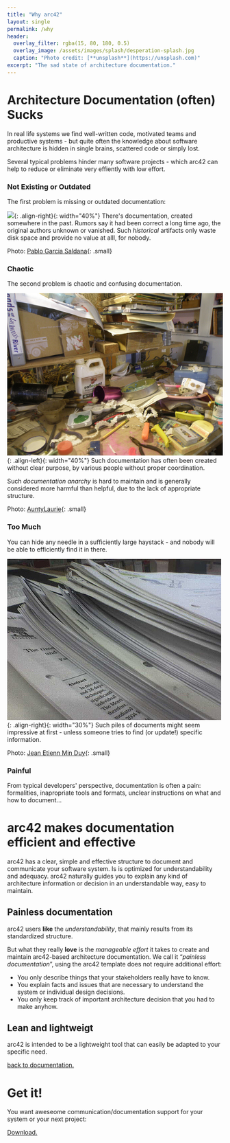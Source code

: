 ```yaml
---
title: "Why arc42"
layout: single
permalink: /why
header:
  overlay_filter: rgba(15, 80, 180, 0.5)
  overlay_image: /assets/images/splash/desperation-splash.jpg
  caption: "Photo credit: [**unsplash**](https://unsplash.com)"
excerpt: "The sad state of architecture documentation."
---
```


# Architecture Documentation (often) Sucks

In real life systems we find well-written code, motivated teams
and productive systems - but quite often the knowledge
about software architecture is hidden in single brains, scattered code
or simply lost.

Several typical problems hinder many software projects - which
arc42 can help to reduce or eliminate very effiently with low effort.

### Not Existing or Outdated
The first problem is missing or outdated documentation:

![](/assets/images/desert-junk.jpg){: .align-right}{: width="40%"}
There's documentation, created somewhere in the past. Rumors say it had been
correct a long time ago, the original authors unknown or vanished. Such _historical_
artifacts only waste disk space and provide no value at alll, for nobody.

Photo: [Pablo Garcia Saldana](https://unsplash.com/photos/I9qoPr82Csg){: .small}


### Chaotic
The second problem is chaotic and confusing documentation.

![](/assets/images/chaotic-desk.jpg){: .align-left}{: width="40%"}
Such documentation has often been created without clear purpose,
by various people without proper coordination.

Such _documentation anarchy_ is hard to maintain and is generally considered
more harmful than helpful, due to the lack of appropriate structure.

Photo: [AuntyLaurie](https://www.flickr.com/photos/auntylaurie/8239863846/){: .small}


### Too Much
You can hide any needle in a sufficiently large haystack - and nobody will
be able to efficiently find it in there.

![](/assets/images/document-pile.jpg){: .align-right}{: width="30%"}
Such piles of documents might seem impressive at first - unless someone tries
to find (or update!) specific information.

Photo: [Jean Etienn Min Duy](https://www.flickr.com/photos/jepoirrier/376900808){: .small}


### Painful

From typical developers' perspective, documentation is often a pain:
formalities, inapropriate tools and formats, unclear instructions on
what and how to document...


# arc42 makes documentation efficient and effective

arc42 has a clear, simple and effective structure to document and
communicate your software system. Is is optimized for understandability
and adequacy. arc42 naturally guides you to explain any kind of
architecture information or decision in an understandable way,
easy to maintain.


## Painless documentation

arc42 users **like** the _understandability_, that mainly results from its standardized
  structure.

But what they really **love** is the _manageable effort_ it takes to create and
maintain arc42-based architecture documentation. We call it “_painless documentation_”,
using the arc42 template does not require additional effort:

*	You only describe things that your stakeholders really have to know.
*	You explain facts and issues that are necessary to understand the system or
individual design decisions.
*	You only keep track of important architecture decision that you had to
make anyhow.

## Lean and lightweigt

arc42 is intended to be a lightweight tool that can easily be adapted to
your specific need.


<a href="/documentation" class="btn btn--info">back to documentation.</a>

# Get it!

You want aweseome communication/documentation support for your
system or your next project:

<a href="/download" class="btn btn--success">Download.</a>

